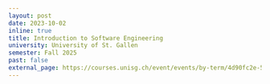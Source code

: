```yaml
---
layout: post
date: 2023-10-02
inline: true
title: Introduction to Software Engineering
university: University of St. Gallen
semester: Fall 2025
past: false
external_page: https://courses.unisg.ch/event/events/by-term/4d90fc2e-5321-473f-84d5-498a70062b9d/14867486
---
```

